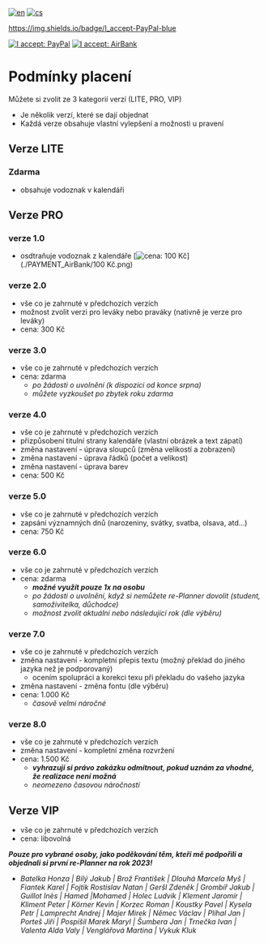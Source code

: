 [![en](https://img.shields.io/badge/lang-en-red.svg)](https://github.com/PepikVaio/reMarkable_re-Planner/tree/main?tab=readme-ov-file)
[![cs](https://img.shields.io/badge/lang-cs-springgreen.svg)](https://github.com/PepikVaio/reMarkable_re-Planner/blob/main/.github/README.cs.md)

https://img.shields.io/badge/I_accept-PayPal-blue

[![I accept: PayPal](https://img.shields.io/badge/I_accept-PayPal-blue)](http://paypal.me/josefwajsar)
[![I accept: AirBank](https://img.shields.io/badge/I_accept-Bank_Transfer-green)](https://www.airbank.cz/)



# Podmínky placení

Můžete si zvolit ze 3 kategorií verzí (LITE, PRO, VIP)
* Je několik verzí, které se dají objednat
* Každá verze obsahuje vlastní vylepšení a možnosti u pravení



## Verze LITE

### Zdarma
* obsahuje vodoznak v kalendáři


## Verze PRO

### verze 1.0
* osdtraňuje vodoznak z kalendáře
[![cena: 100 Kč](https://img.shields.io/badge/cena:-100_Kč-blue)](./PAYMENT_AirBank/100 Kč.png)

### verze 2.0
* vše co je zahrnuté v předchozích verzích
* možnost zvolit verzi pro leváky nebo praváky (nativně je verze pro leváky)
* cena: 300 Kč


### verze 3.0
* vše co je zahrnuté v předchozích verzích
* cena: zdarma
  * *po žádosti o uvolnění (k dispozici od konce srpna)*
  * *můžete vyzkoušet po zbytek roku zdarma*

### verze 4.0
* vše co je zahrnuté v předchozích verzích
* přizpůsobení titulní strany kalendáře (vlastní obrázek a text zápatí)
* změna nastavení - úprava sloupců (změna velikostí a zobrazení)
* změna nastavení - úprava řádků (počet a velikost)
* změna nastavení - úprava barev
* cena: 500 Kč

### verze 5.0
* vše co je zahrnuté v předchozích verzích
* zapsání významných dnů (narozeniny, svátky, svatba, olsava, atd...)
* cena: 750 Kč

### verze 6.0
* vše co je zahrnuté v předchozích verzích
* cena: zdarma
  * ***možné využít pouze 1x na osobu***
  * *po žádosti o uvolnění, když si nemůžete re-Planner dovolit (student, samoživitelka, důchodce)*
  * *možnost zvolit aktuální nebo následující rok (dle výběru)*

### verze 7.0
* vše co je zahrnuté v předchozích verzích
* změna nastavení - kompletní přepis textu (možný překlad do jiného jazyka než je podporovaný)
  * ocením spolupráci a korekci texu při překladu do vašeho jazyka
* změna nastavení - změna fontu (dle výběru)
* cena: 1.000 Kč
  * *časově velmi náročné*

### verze 8.0
* vše co je zahrnuté v předchozích verzích
* změna nastavení - kompletní změna rozvržení
* cena: 1.500 Kč
  * ***vyhrazuji si právo zakázku odmítnout, pokud uznám za vhodné, že realizace není možná***
  * *neomezeno časovou náročností*


## Verze VIP

* vše co je zahrnuté v předchozích verzích
* cena: libovolná

***Pouze pro vybrané osoby, jako poděkování těm, kteří mě podpořili a objednali si první re-Planner na rok 2023!***
* *Batelka Honza | Bilý Jakub | Brož František | Dlouhá Marcela Myš | Fiantek Karel | Fojtik Rostislav Natan | Geršl Zdeněk | Grombíř Jakub | Guillot Inès | Hamed |Mohamed | Holec Ludvik | Klement Jaromír | Kliment Peter | Körner Kevin | Korzec Roman | Koustky Pavel | Kysela Petr | Lamprecht Andrej | Majer Mirek | Němec Václav | Plíhal Jan | Porteš Jiří | Pospíšil Marek Maryl | Šumbera Jan | Trnečka Ivan | Valenta Alda Valy | Venglářová Martina | Vykuk Kluk*





